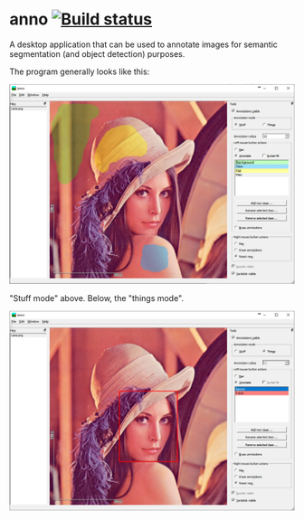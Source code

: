 # anno [![Build status](https://ci.appveyor.com/api/projects/status/kdnae9ik2ubeyaw4?svg=true)](https://ci.appveyor.com/project/reunanen/anno)

A desktop application that can be used to annotate images for semantic segmentation (and object detection) purposes.

The program generally looks like this:

![Screenshot - stuff mode](/screenshots/stuff-mode.jpg)

"Stuff mode" above. Below, the "things mode".

![Screenshot - things mode](/screenshots/things-mode.jpg)

